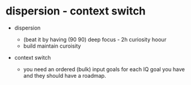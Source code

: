 # dispersion - context switch

- dispersion
  - (beat it by having (90 90) deep focus - 2h curiosity hoour 
  - build maintain curoisity

- context switch
  - you need an ordered (bulk) input goals for each IQ goal you have and they should have a roadmap.
